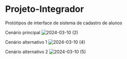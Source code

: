 # Projeto-Integrador
Protótipos de interface de sistema de cadastro de alunos


Cenário principal
![2024-03-10 (2)](https://github.com/samuelspedroso/Projeto-Integrador/assets/162930292/7884f3c5-0194-4c74-b49e-c1a0301eab01)

Cenário alternativo 1
![2024-03-10 (4)](https://github.com/samuelspedroso/Projeto-Integrador/assets/162930292/e938af34-89e5-4e1d-8fa9-366ca302ba85)

Cenário alternativo 2
![2024-03-10 (5)](https://github.com/samuelspedroso/Projeto-Integrador/assets/162930292/2db6cdab-72f0-457d-913d-0030d616e793)

